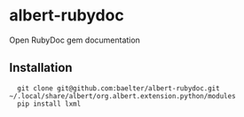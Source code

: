 # albert-rubydoc

Open RubyDoc gem documentation

## Installation

```
  git clone git@github.com:baelter/albert-rubydoc.git ~/.local/share/albert/org.albert.extension.python/modules
  pip install lxml
```
